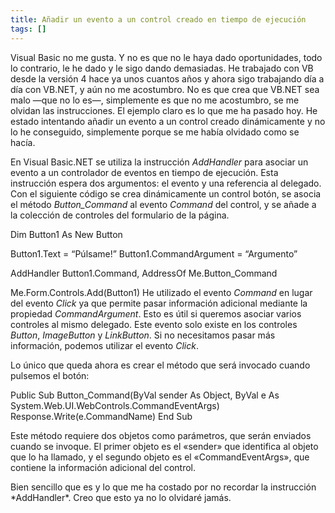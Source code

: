 ```yaml
---
title: Añadir un evento a un control creado en tiempo de ejecución
tags: []
---
```

Visual Basic no me gusta. Y no es que no le haya dado oportunidades, todo lo contrario, le he dado y le sigo dando demasiadas. He trabajado con VB desde la versión 4 hace ya unos cuantos años y ahora sigo trabajando día a día con VB.NET, y aún no me acostumbro. No es que crea que VB.NET sea malo —que no lo es—, simplemente es que no me acostumbro, se me olvidan las instrucciones. El ejemplo claro es lo que me ha pasado hoy. He estado intentando añadir un evento a un control creado dinámicamente y no lo he conseguido, simplemente porque se me había olvidado como se hacía.

En Visual Basic.NET se utiliza la instrucción _AddHandler_ para asociar un evento a un controlador de eventos en tiempo de ejecución. Esta instrucción espera dos argumentos: el evento y una referencia al delegado. Con el siguiente código se crea dinámicamente un control botón, se asocia el método _Button\_Command_ al evento _Command_ del control, y se añade a la colección de controles del formulario de la página.

Dim Button1 As New Button

Button1.Text = “Púlsame!” Button1.CommandArgument = “Argumento”

AddHandler Button1.Command, AddressOf Me.Button\_Command

Me.Form.Controls.Add(Button1) </pre> He utilizado el evento _Command_ en lugar del evento _Click_ ya que permite pasar información adicional mediante la propiedad _CommandArgument_. Esto es útil si queremos asociar varios controles al mismo delegado. Este evento solo existe en los controles _Button_, _ImageButton_ y _LinkButton_. Si no necesitamos pasar más información, podemos utilizar el evento _Click_.

Lo único que queda ahora es crear el método que será invocado cuando pulsemos el botón:

Public Sub Button\_Command(ByVal sender As Object, ByVal e As System.Web.UI.WebControls.CommandEventArgs)
   Response.Write(e.CommandName)
End Sub



Este método requiere dos objetos como parámetros, que serán enviados cuando se invoque. El primer objeto es el «sender» que identifica al objeto que lo ha llamado, y el segundo objeto es el «CommandEventArgs», que contiene la información adicional del control.

Bien sencillo que es y lo que me ha costado por no recordar la instrucción \*AddHandler\*. Creo que esto ya no lo olvidaré jamás.

